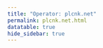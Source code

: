 ```yaml
---
title: "Operator: plcnk.net"
permalink: plcnk.net.html
datatable: true
hide_sidebar: true
---
```


<div>                        <script type="text/javascript">window.PlotlyConfig = {MathJaxConfig: 'local'};</script>
        <script src="https://cdn.plot.ly/plotly-2.4.2.min.js"></script>                <div id="d2abaa52-c999-4d22-8d11-bc990176c8fb" class="plotly-graph-div" style="height:100%; width:100%;"></div>            <script type="text/javascript">                                    window.PLOTLYENV=window.PLOTLYENV || {};                                    if (document.getElementById("d2abaa52-c999-4d22-8d11-bc990176c8fb")) {                    Plotly.newPlot(                        "d2abaa52-c999-4d22-8d11-bc990176c8fb",                        [{"name":"exit probability (%)","type":"scatter","x":["2022-01-16","2022-01-17","2022-01-18","2022-01-19","2022-01-20","2022-01-21","2022-01-22","2022-01-23","2022-01-24","2022-01-25","2022-01-26","2022-01-27","2022-01-28","2022-01-29","2022-01-30","2022-01-31","2022-02-01","2022-02-02","2022-02-03","2022-02-04","2022-02-05","2022-02-06","2022-02-07","2022-02-08","2022-02-09","2022-02-10","2022-02-11","2022-02-12","2022-02-13","2022-02-14","2022-02-15","2022-02-16","2022-02-17","2022-02-18","2022-02-19","2022-02-20","2022-02-21","2022-02-22","2022-02-23","2022-02-24","2022-02-25","2022-02-26","2022-02-27","2022-02-28","2022-03-01","2022-03-02","2022-03-03","2022-03-04","2022-03-06","2022-03-07","2022-03-08","2022-03-09","2022-03-10","2022-03-11","2022-03-12","2022-03-13","2022-03-14","2022-03-15","2022-03-16","2022-03-17","2022-03-18","2022-03-19","2022-03-20","2022-03-21","2022-03-22","2022-03-23","2022-03-24","2022-03-25","2022-03-26","2022-03-27","2022-03-28","2022-03-29","2022-03-30","2022-03-31","2022-04-01","2022-04-02","2022-04-03","2022-04-04","2022-04-05","2022-04-06","2022-04-07","2022-04-08","2022-04-09"],"xaxis":"x","y":[0.0,0.0,0.0,0.0,0.0,0.0,0.0,0.0,0.0,0.0,0.0,0.0,0.0,0.0,0.0,0.0,0.0,0.0,0.0,0.0,0.0,0.0,0.0,0.0,0.0,0.0,0.0,0.0,0.0,0.0,0.0,0.0,0.0,0.0,0.0,0.0,0.0,0.0,0.0,0.0,0.0,0.0,0.0,0.0,0.0,0.0,0.0,0.0,0.0,0.0,0.0,0.0,0.0,0.0,0.0,0.0,0.0,0.0,0.0,0.0,0.0,0.0,0.0,0.0,0.0,0.0,0.0,0.0,0.0,0.0,0.0,0.0,0.0,0.0,0.0,0.0,0.0,0.0,0.0,0.0,0.0,0.0,0.0],"yaxis":"y"},{"name":"guard probability (%)","type":"scatter","x":["2022-01-16","2022-01-17","2022-01-18","2022-01-19","2022-01-20","2022-01-21","2022-01-22","2022-01-23","2022-01-24","2022-01-25","2022-01-26","2022-01-27","2022-01-28","2022-01-29","2022-01-30","2022-01-31","2022-02-01","2022-02-02","2022-02-03","2022-02-04","2022-02-05","2022-02-06","2022-02-07","2022-02-08","2022-02-09","2022-02-10","2022-02-11","2022-02-12","2022-02-13","2022-02-14","2022-02-15","2022-02-16","2022-02-17","2022-02-18","2022-02-19","2022-02-20","2022-02-21","2022-02-22","2022-02-23","2022-02-24","2022-02-25","2022-02-26","2022-02-27","2022-02-28","2022-03-01","2022-03-02","2022-03-03","2022-03-04","2022-03-06","2022-03-07","2022-03-08","2022-03-09","2022-03-10","2022-03-11","2022-03-12","2022-03-13","2022-03-14","2022-03-15","2022-03-16","2022-03-17","2022-03-18","2022-03-19","2022-03-20","2022-03-21","2022-03-22","2022-03-23","2022-03-24","2022-03-25","2022-03-26","2022-03-27","2022-03-28","2022-03-29","2022-03-30","2022-03-31","2022-04-01","2022-04-02","2022-04-03","2022-04-04","2022-04-05","2022-04-06","2022-04-07","2022-04-08","2022-04-09"],"xaxis":"x","y":[0.0,0.0,0.0,0.0,0.0,0.0,0.0,0.0,0.11,0.1,0.11,0.13,0.13,0.14,0.14,0.15,0.14,0.13,0.14,0.13,0.13,0.14,0.14,0.14,0.13,0.13,0.13,0.14,0.14,0.14,0.15,0.15,0.15,0.16,0.16,0.16,0.23,0.34,0.37,0.38,0.39,0.39,0.38,0.36,0.37,0.38,0.38,0.38,0.36,0.36,0.36,0.35,0.36,0.35,0.34,0.33,0.32,0.34,0.35,0.38,0.37,0.37,0.36,0.39,0.37,0.36,0.36,0.36,0.35,0.36,0.35,0.35,0.33,0.33,0.34,0.34,0.34,0.32,0.32,0.34,0.34,0.34,0.33],"yaxis":"y"},{"name":"advertised bandwidth","type":"scatter","x":["2022-01-16","2022-01-17","2022-01-18","2022-01-19","2022-01-20","2022-01-21","2022-01-22","2022-01-23","2022-01-24","2022-01-25","2022-01-26","2022-01-27","2022-01-28","2022-01-29","2022-01-30","2022-01-31","2022-02-01","2022-02-02","2022-02-03","2022-02-04","2022-02-05","2022-02-06","2022-02-07","2022-02-08","2022-02-09","2022-02-10","2022-02-11","2022-02-12","2022-02-13","2022-02-14","2022-02-15","2022-02-16","2022-02-17","2022-02-18","2022-02-19","2022-02-20","2022-02-21","2022-02-22","2022-02-23","2022-02-24","2022-02-25","2022-02-26","2022-02-27","2022-02-28","2022-03-01","2022-03-02","2022-03-03","2022-03-04","2022-03-06","2022-03-07","2022-03-08","2022-03-09","2022-03-10","2022-03-11","2022-03-12","2022-03-13","2022-03-14","2022-03-15","2022-03-16","2022-03-17","2022-03-18","2022-03-19","2022-03-20","2022-03-21","2022-03-22","2022-03-23","2022-03-24","2022-03-25","2022-03-26","2022-03-27","2022-03-28","2022-03-29","2022-03-30","2022-03-31","2022-04-01","2022-04-02","2022-04-03","2022-04-04","2022-04-05","2022-04-06","2022-04-07","2022-04-08","2022-04-09"],"xaxis":"x","y":[0.0,0.19,0.23,0.28,0.31,0.34,0.37,0.4,0.41,0.44,0.46,0.51,0.51,0.5,0.5,0.48,0.45,0.47,0.48,0.5,0.5,0.5,0.5,0.5,0.48,0.52,0.52,0.4,0.4,0.61,0.62,0.76,0.82,0.85,0.95,1.14,1.16,1.26,1.26,1.27,1.27,1.14,1.14,1.15,1.16,1.16,1.17,1.15,1.14,1.14,1.14,1.14,1.14,1.11,1.14,1.14,1.16,1.17,1.27,1.31,1.31,1.31,1.31,1.27,1.2,1.19,1.19,1.19,1.19,1.17,1.17,1.17,1.17,1.17,1.16,1.15,1.15,1.15,1.16,1.16,1.16,1.14,1.14],"yaxis":"y2"}],                        {"hovermode":"x","template":{"data":{"bar":[{"error_x":{"color":"#2a3f5f"},"error_y":{"color":"#2a3f5f"},"marker":{"line":{"color":"#E5ECF6","width":0.5},"pattern":{"fillmode":"overlay","size":10,"solidity":0.2}},"type":"bar"}],"barpolar":[{"marker":{"line":{"color":"#E5ECF6","width":0.5},"pattern":{"fillmode":"overlay","size":10,"solidity":0.2}},"type":"barpolar"}],"carpet":[{"aaxis":{"endlinecolor":"#2a3f5f","gridcolor":"white","linecolor":"white","minorgridcolor":"white","startlinecolor":"#2a3f5f"},"baxis":{"endlinecolor":"#2a3f5f","gridcolor":"white","linecolor":"white","minorgridcolor":"white","startlinecolor":"#2a3f5f"},"type":"carpet"}],"choropleth":[{"colorbar":{"outlinewidth":0,"ticks":""},"type":"choropleth"}],"contour":[{"colorbar":{"outlinewidth":0,"ticks":""},"colorscale":[[0.0,"#0d0887"],[0.1111111111111111,"#46039f"],[0.2222222222222222,"#7201a8"],[0.3333333333333333,"#9c179e"],[0.4444444444444444,"#bd3786"],[0.5555555555555556,"#d8576b"],[0.6666666666666666,"#ed7953"],[0.7777777777777778,"#fb9f3a"],[0.8888888888888888,"#fdca26"],[1.0,"#f0f921"]],"type":"contour"}],"contourcarpet":[{"colorbar":{"outlinewidth":0,"ticks":""},"type":"contourcarpet"}],"heatmap":[{"colorbar":{"outlinewidth":0,"ticks":""},"colorscale":[[0.0,"#0d0887"],[0.1111111111111111,"#46039f"],[0.2222222222222222,"#7201a8"],[0.3333333333333333,"#9c179e"],[0.4444444444444444,"#bd3786"],[0.5555555555555556,"#d8576b"],[0.6666666666666666,"#ed7953"],[0.7777777777777778,"#fb9f3a"],[0.8888888888888888,"#fdca26"],[1.0,"#f0f921"]],"type":"heatmap"}],"heatmapgl":[{"colorbar":{"outlinewidth":0,"ticks":""},"colorscale":[[0.0,"#0d0887"],[0.1111111111111111,"#46039f"],[0.2222222222222222,"#7201a8"],[0.3333333333333333,"#9c179e"],[0.4444444444444444,"#bd3786"],[0.5555555555555556,"#d8576b"],[0.6666666666666666,"#ed7953"],[0.7777777777777778,"#fb9f3a"],[0.8888888888888888,"#fdca26"],[1.0,"#f0f921"]],"type":"heatmapgl"}],"histogram":[{"marker":{"pattern":{"fillmode":"overlay","size":10,"solidity":0.2}},"type":"histogram"}],"histogram2d":[{"colorbar":{"outlinewidth":0,"ticks":""},"colorscale":[[0.0,"#0d0887"],[0.1111111111111111,"#46039f"],[0.2222222222222222,"#7201a8"],[0.3333333333333333,"#9c179e"],[0.4444444444444444,"#bd3786"],[0.5555555555555556,"#d8576b"],[0.6666666666666666,"#ed7953"],[0.7777777777777778,"#fb9f3a"],[0.8888888888888888,"#fdca26"],[1.0,"#f0f921"]],"type":"histogram2d"}],"histogram2dcontour":[{"colorbar":{"outlinewidth":0,"ticks":""},"colorscale":[[0.0,"#0d0887"],[0.1111111111111111,"#46039f"],[0.2222222222222222,"#7201a8"],[0.3333333333333333,"#9c179e"],[0.4444444444444444,"#bd3786"],[0.5555555555555556,"#d8576b"],[0.6666666666666666,"#ed7953"],[0.7777777777777778,"#fb9f3a"],[0.8888888888888888,"#fdca26"],[1.0,"#f0f921"]],"type":"histogram2dcontour"}],"mesh3d":[{"colorbar":{"outlinewidth":0,"ticks":""},"type":"mesh3d"}],"parcoords":[{"line":{"colorbar":{"outlinewidth":0,"ticks":""}},"type":"parcoords"}],"pie":[{"automargin":true,"type":"pie"}],"scatter":[{"marker":{"colorbar":{"outlinewidth":0,"ticks":""}},"type":"scatter"}],"scatter3d":[{"line":{"colorbar":{"outlinewidth":0,"ticks":""}},"marker":{"colorbar":{"outlinewidth":0,"ticks":""}},"type":"scatter3d"}],"scattercarpet":[{"marker":{"colorbar":{"outlinewidth":0,"ticks":""}},"type":"scattercarpet"}],"scattergeo":[{"marker":{"colorbar":{"outlinewidth":0,"ticks":""}},"type":"scattergeo"}],"scattergl":[{"marker":{"colorbar":{"outlinewidth":0,"ticks":""}},"type":"scattergl"}],"scattermapbox":[{"marker":{"colorbar":{"outlinewidth":0,"ticks":""}},"type":"scattermapbox"}],"scatterpolar":[{"marker":{"colorbar":{"outlinewidth":0,"ticks":""}},"type":"scatterpolar"}],"scatterpolargl":[{"marker":{"colorbar":{"outlinewidth":0,"ticks":""}},"type":"scatterpolargl"}],"scatterternary":[{"marker":{"colorbar":{"outlinewidth":0,"ticks":""}},"type":"scatterternary"}],"surface":[{"colorbar":{"outlinewidth":0,"ticks":""},"colorscale":[[0.0,"#0d0887"],[0.1111111111111111,"#46039f"],[0.2222222222222222,"#7201a8"],[0.3333333333333333,"#9c179e"],[0.4444444444444444,"#bd3786"],[0.5555555555555556,"#d8576b"],[0.6666666666666666,"#ed7953"],[0.7777777777777778,"#fb9f3a"],[0.8888888888888888,"#fdca26"],[1.0,"#f0f921"]],"type":"surface"}],"table":[{"cells":{"fill":{"color":"#EBF0F8"},"line":{"color":"white"}},"header":{"fill":{"color":"#C8D4E3"},"line":{"color":"white"}},"type":"table"}]},"layout":{"annotationdefaults":{"arrowcolor":"#2a3f5f","arrowhead":0,"arrowwidth":1},"autotypenumbers":"strict","coloraxis":{"colorbar":{"outlinewidth":0,"ticks":""}},"colorscale":{"diverging":[[0,"#8e0152"],[0.1,"#c51b7d"],[0.2,"#de77ae"],[0.3,"#f1b6da"],[0.4,"#fde0ef"],[0.5,"#f7f7f7"],[0.6,"#e6f5d0"],[0.7,"#b8e186"],[0.8,"#7fbc41"],[0.9,"#4d9221"],[1,"#276419"]],"sequential":[[0.0,"#0d0887"],[0.1111111111111111,"#46039f"],[0.2222222222222222,"#7201a8"],[0.3333333333333333,"#9c179e"],[0.4444444444444444,"#bd3786"],[0.5555555555555556,"#d8576b"],[0.6666666666666666,"#ed7953"],[0.7777777777777778,"#fb9f3a"],[0.8888888888888888,"#fdca26"],[1.0,"#f0f921"]],"sequentialminus":[[0.0,"#0d0887"],[0.1111111111111111,"#46039f"],[0.2222222222222222,"#7201a8"],[0.3333333333333333,"#9c179e"],[0.4444444444444444,"#bd3786"],[0.5555555555555556,"#d8576b"],[0.6666666666666666,"#ed7953"],[0.7777777777777778,"#fb9f3a"],[0.8888888888888888,"#fdca26"],[1.0,"#f0f921"]]},"colorway":["#636efa","#EF553B","#00cc96","#ab63fa","#FFA15A","#19d3f3","#FF6692","#B6E880","#FF97FF","#FECB52"],"font":{"color":"#2a3f5f"},"geo":{"bgcolor":"white","lakecolor":"white","landcolor":"#E5ECF6","showlakes":true,"showland":true,"subunitcolor":"white"},"hoverlabel":{"align":"left"},"hovermode":"closest","mapbox":{"style":"light"},"paper_bgcolor":"white","plot_bgcolor":"#E5ECF6","polar":{"angularaxis":{"gridcolor":"white","linecolor":"white","ticks":""},"bgcolor":"#E5ECF6","radialaxis":{"gridcolor":"white","linecolor":"white","ticks":""}},"scene":{"xaxis":{"backgroundcolor":"#E5ECF6","gridcolor":"white","gridwidth":2,"linecolor":"white","showbackground":true,"ticks":"","zerolinecolor":"white"},"yaxis":{"backgroundcolor":"#E5ECF6","gridcolor":"white","gridwidth":2,"linecolor":"white","showbackground":true,"ticks":"","zerolinecolor":"white"},"zaxis":{"backgroundcolor":"#E5ECF6","gridcolor":"white","gridwidth":2,"linecolor":"white","showbackground":true,"ticks":"","zerolinecolor":"white"}},"shapedefaults":{"line":{"color":"#2a3f5f"}},"ternary":{"aaxis":{"gridcolor":"white","linecolor":"white","ticks":""},"baxis":{"gridcolor":"white","linecolor":"white","ticks":""},"bgcolor":"#E5ECF6","caxis":{"gridcolor":"white","linecolor":"white","ticks":""}},"title":{"x":0.05},"xaxis":{"automargin":true,"gridcolor":"white","linecolor":"white","ticks":"","title":{"standoff":15},"zerolinecolor":"white","zerolinewidth":2},"yaxis":{"automargin":true,"gridcolor":"white","linecolor":"white","ticks":"","title":{"standoff":15},"zerolinecolor":"white","zerolinewidth":2}}},"xaxis":{"anchor":"y","domain":[0.0,0.94],"rangeselector":{"buttons":[{"count":7,"label":"week","step":"day","stepmode":"backward"},{"count":1,"label":"month","step":"month","stepmode":"backward"},{"count":6,"label":"6 months","step":"month","stepmode":"backward"},{"count":1,"label":"year","step":"year","stepmode":"backward"},{"step":"all"}]}},"yaxis":{"anchor":"x","domain":[0.0,1.0],"rangemode":"nonnegative","ticksuffix":"%","title":{"text":"exit / guard probability"}},"yaxis2":{"anchor":"x","overlaying":"y","rangemode":"nonnegative","side":"right","ticksuffix":" Gbit/s","title":{"text":"advertised bandwidth"}}},                        {"responsive": true}                    )                };                            </script>        </div>

Only proven relays are included in the graph and table. A proven relay claims to be part of a domain
and can be verified to be part of it via the
["well-known" URL or DNS records](https://nusenu.github.io/ContactInfo-Information-Sharing-Specification/#proof).

<div class="datatable-begin"></div>

| Nickname                                                         |   Mbit/s | Exit   | IPv4                                                   | IPv6                                                                                               | First Seen   | Tor Version   | AS Name                                    |
|:-----------------------------------------------------------------|---------:|:-------|:-------------------------------------------------------|:---------------------------------------------------------------------------------------------------|:-------------|:--------------|:-------------------------------------------|
| [PLCNK09](w/relay/1AB4A4BF5C7A3BF50F1B4F2B0F84B897EEF01E35.html) |      142 | N      | [89.58.4.49](https://stat.ripe.net/89.58.4.49)         | [2a03:4000:5e:dfd:89b:8cff:feb5:54b8](https://stat.ripe.net/2a03:4000:5e:dfd:89b:8cff:feb5:54b8)   | 2022-02-14   | 0.4.6.10      | [netcup GmbH](w/as_number/AS197540)        |
| [PLCNK08](w/relay/2F4D2A12EFAF533ED219FFF45051E54817059BCE.html) |      112 | N      | [65.108.82.43](https://stat.ripe.net/65.108.82.43)     | [2a01:4f9:c010:4b78::1](https://stat.ripe.net/2a01:4f9:c010:4b78::1)                               | 2022-02-12   | 0.4.6.10      | [Hetzner Online GmbH](w/as_number/AS24940) |
| [PLCNK06](w/relay/48D34476077177EA1D29D508E2CDA87B6F548EFD.html) |      176 | N      | [137.74.198.140](https://stat.ripe.net/137.74.198.140) | [2001:41d0:401:3000::5518](https://stat.ripe.net/2001:41d0:401:3000::5518)                         | 2022-01-18   | 0.4.6.10      | [OVH SAS](w/as_number/AS16276)             |
| [PLCNK03](w/relay/54714E6A316B5295CE099BD881F60F220DAC4FD1.html) |       94 | N      | [151.80.148.67](https://stat.ripe.net/151.80.148.67)   | [2001:41d0:401:3200::3c82](https://stat.ripe.net/2001:41d0:401:3200::3c82)                         | 2022-01-15   | 0.4.6.10      | [OVH SAS](w/as_number/AS16276)             |
| [PLCNK07](w/relay/64F5E1E6D1BCB3145D52CA3E2C87C22460E1D60C.html) |      110 | N      | [65.108.63.233](https://stat.ripe.net/65.108.63.233)   | [2a01:4f9:c010:2aef::1](https://stat.ripe.net/2a01:4f9:c010:2aef::1)                               | 2022-02-12   | 0.4.6.10      | [Hetzner Online GmbH](w/as_number/AS24940) |
| [PLCNK04](w/relay/7E86FDBD097B538DEB39A4FC46ABF0CDFD6948F6.html) |       78 | N      | [146.59.14.31](https://stat.ripe.net/146.59.14.31)     | [2001:41d0:601:1100::41e1](https://stat.ripe.net/2001:41d0:601:1100::41e1)                         | 2022-01-15   | 0.4.6.10      | [OVH SAS](w/as_number/AS16276)             |
| [PLCNK02](w/relay/84E15024AFB044E99CFBC7023AC7CB47C168E110.html) |       95 | N      | [141.94.26.171](https://stat.ripe.net/141.94.26.171)   | [2001:41d0:304:200::9691](https://stat.ripe.net/2001:41d0:304:200::9691)                           | 2022-01-15   | 0.4.6.10      | [OVH SAS](w/as_number/AS16276)             |
| [PLCNK10](w/relay/B5CB5BA88CBF40EC7B01239EFCAE0D3B0F12562E.html) |      142 | N      | [89.58.5.227](https://stat.ripe.net/89.58.5.227)       | [2a03:4000:5e:dfc:1876:34ff:fed3:29b8](https://stat.ripe.net/2a03:4000:5e:dfc:1876:34ff:fed3:29b8) | 2022-02-14   | 0.4.6.10      | [netcup GmbH](w/as_number/AS197540)        |
| [PLCNK05](w/relay/DBEE515FA7425E32D01BD69A3701FBC8081715C0.html) |       94 | N      | [146.59.12.78](https://stat.ripe.net/146.59.12.78)     | [2001:41d0:601:1100::2ff](https://stat.ripe.net/2001:41d0:601:1100::2ff)                           | 2022-01-15   | 0.4.6.10      | [OVH SAS](w/as_number/AS16276)             |
| [PLCNK01](w/relay/FAE025658C7156717DF8C424A3C30B21B0BE15BC.html) |       95 | N      | [146.59.150.236](https://stat.ripe.net/146.59.150.236) | [2001:41d0:304:200::948b](https://stat.ripe.net/2001:41d0:304:200::948b)                           | 2022-01-15   | 0.4.6.10      | [OVH SAS](w/as_number/AS16276)             |

<div class="datatable-end"></div> 